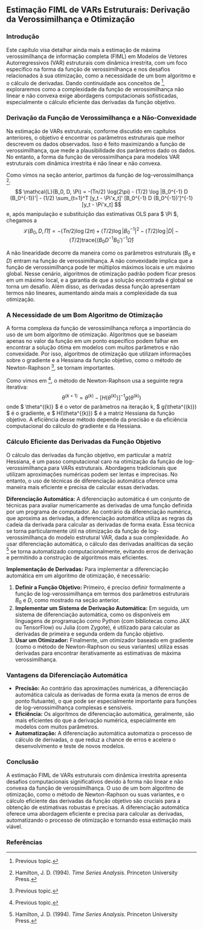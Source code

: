 ## Estimação FIML de VARs Estruturais: Derivação da Verossimilhança e Otimização

### Introdução

Este capítulo visa detalhar ainda mais a estimação de máxima verossimilhança de informação completa (FIML) em Modelos de Vetores Autorregressivos (VAR) estruturais com dinâmica irrestrita, com um foco específico na forma da função de verossimilhança e nos desafios relacionados à sua otimização, como a necessidade de um bom algoritmo e o cálculo de derivadas. Dando continuidade aos conceitos de [^SECTION_PLACEHOLDER], exploraremos como a complexidade da função de verossimilhança não linear e não convexa exige abordagens computacionais sofisticadas, especialmente o cálculo eficiente das derivadas da função objetivo.

### Derivação da Função de Verossimilhança e a Não-Convexidade

Na estimação de VARs estruturais, conforme discutido em capítulos anteriores, o objetivo é encontrar os parâmetros estruturais que melhor descrevem os dados observados. Isso é feito maximizando a função de verossimilhança, que mede a plausibilidade dos parâmetros dado os dados. No entanto, a forma da função de verossimilhança para modelos VAR estruturais com dinâmica irrestrita é não linear e não convexa.

Como vimos na seção anterior, partimos da função de log-verossimilhança [^11.6.29]:
$$ \mathcal{L}(B_0, D, \Pi) = -(Tn/2) \log(2\pi) - (T/2) \log |B_0^{-1} D (B_0^{-1})'| - (1/2) \sum_{t=1}^T [y_t - \Pi'x_t]' [B_0^{-1} D (B_0^{-1})']^{-1} [y_t - \Pi'x_t] $$
e, após manipulação e substituição das estimativas OLS para $ \Pi $, chegamos a
$$  \mathcal{L}(B_0, D, \hat{\Pi}) = -(Tn/2) \log(2\pi) + (T/2) \log |B_0^{-1}|^2 - (T/2) \log |D| - (T/2) \text{trace}\{(B_0D^{-1}B_0')^{-1} \hat{\Omega} \} $$

A não linearidade decorre da maneira como os parâmetros estruturais ($B_0$ e $D$) entram na função de verossimilhança. A não convexidade implica que a função de verossimilhança pode ter múltiplos máximos locais e um máximo global. Nesse cenário, algoritmos de otimização padrão podem ficar presos em um máximo local, e a garantia de que a solução encontrada é global se torna um desafio. Além disso, as derivadas dessa função apresentam termos não lineares, aumentando ainda mais a complexidade da sua otimização.

### A Necessidade de um Bom Algoritmo de Otimização
A forma complexa da função de verossimilhança reforça a importância do uso de um bom algoritmo de otimização. Algoritmos que se baseiam apenas no valor da função em um ponto específico podem falhar em encontrar a solução ótima em modelos com muitos parâmetros e não convexidade. Por isso, algoritmos de otimização que utilizam informações sobre o gradiente e a Hessiana da função objetivo, como o método de Newton-Raphson [^SECTION_PLACEHOLDER], se tornam importantes.

Como vimos em [^SECTION_PLACEHOLDER], o método de Newton-Raphson usa a seguinte regra iterativa:
$$ \theta^{(k+1)} = \theta^{(k)} - [H(\theta^{(k)})]^{-1} g(\theta^{(k)}) $$
onde $ \theta^{(k)} $ é o vetor de parâmetros na iteração k, $ g(\theta^{(k)}) $ é o gradiente, e $ H(\theta^{(k)}) $ é a matriz Hessiana da função objetivo. A eficiência desse método depende da precisão e da eficiência computacional do cálculo do gradiente e da Hessiana.

### Cálculo Eficiente das Derivadas da Função Objetivo
O cálculo das derivadas da função objetivo, em particular a matriz Hessiana, é um passo computacional caro na otimização da função de log-verossimilhança para VARs estruturais. Abordagens tradicionais que utilizam aproximações numéricas podem ser lentas e imprecisas. No entanto, o uso de técnicas de diferenciação automática oferece uma maneira mais eficiente e precisa de calcular essas derivadas.

**Diferenciação Automática:**
A diferenciação automática é um conjunto de técnicas para avaliar numericamente as derivadas de uma função definida por um programa de computador. Ao contrário da diferenciação numérica, que aproxima as derivadas, a diferenciação automática utiliza as regras da cadeia da derivada para calcular as derivadas de forma exata. Essa técnica se torna particularmente útil na otimização da função de log-verossimilhança do modelo estrutural VAR, dada a sua complexidade.
Ao usar diferenciação automática, o cálculo das derivadas analíticas da seção [^11.B] se torna automatizado computacionalmente, evitando erros de derivação e permitindo a construção de algoritmos mais eficientes.

**Implementação de Derivadas:**
Para implementar a diferenciação automática em um algoritmo de otimização, é necessário:
1.  **Definir a Função Objetivo:** Primeiro, é preciso definir formalmente a função de log-verossimilhança em termos dos parâmetros estruturais $B_0$ e $D$, como mostrado na seção anterior.
2. **Implementar um Sistema de Derivação Automática:** Em seguida, um sistema de diferenciação automática, como os disponíveis em linguagens de programação como Python (com bibliotecas como JAX ou TensorFlow) ou Julia (com Zygote), é utilizado para calcular as derivadas de primeira e segunda ordem da função objetivo.
3. **Usar um Otimizador:** Finalmente, um otimizador baseado em gradiente (como o método de Newton-Raphson ou seus variantes) utiliza essas derivadas para encontrar iterativamente as estimativas de máxima verossimilhança.

### Vantagens da Diferenciação Automática
*   **Precisão:** Ao contrário das aproximações numéricas, a diferenciação automática calcula as derivadas de forma exata (a menos de erros de ponto flutuante), o que pode ser especialmente importante para funções de log-verossimilhança complexas e sensíveis.
*   **Eficiência:** Os algoritmos de diferenciação automática, geralmente, são mais eficientes do que a derivação numérica, especialmente em modelos com muitos parâmetros.
*   **Automatização:** A diferenciação automática automatiza o processo de cálculo de derivadas, o que reduz a chance de erros e acelera o desenvolvimento e teste de novos modelos.

### Conclusão

A estimação FIML de VARs estruturais com dinâmica irrestrita apresenta desafios computacionais significativos devido à forma não linear e não convexa da função de verossimilhança. O uso de um bom algoritmo de otimização, como o método de Newton-Raphson ou suas variantes, e o cálculo eficiente das derivadas da função objetivo são cruciais para a obtenção de estimativas robustas e precisas. A diferenciação automática oferece uma abordagem eficiente e precisa para calcular as derivadas, automatizando o processo de otimização e tornando essa estimação mais viável.

### Referências

[^SECTION_PLACEHOLDER]:  Previous topic.
[^11.6.29]: Hamilton, J. D. (1994). *Time Series Analysis*. Princeton University Press.
[^11.6.28]: Hamilton, J. D. (1994). *Time Series Analysis*. Princeton University Press.
[^11.6.30]: Hamilton, J. D. (1994). *Time Series Analysis*. Princeton University Press.
[^11.B]: Hamilton, J. D. (1994). *Time Series Analysis*. Princeton University Press.
<!-- END -->

